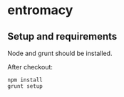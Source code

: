 # entromacy

## Setup and requirements

Node and grunt should be installed.

After checkout:

```shell
npm install
grunt setup
```


